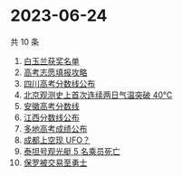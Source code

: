 # 2023-06-24

共 10 条

<!-- BEGIN -->
<!-- 最后更新时间 Sat Jun 24 2023 15:07:18 GMT+0800 (China Standard Time) -->

1. [白玉兰获奖名单](https://www.zhihu.com/search?q=%E7%99%BD%E7%8E%89%E5%85%B0%E8%8E%B7%E5%A5%96%E5%90%8D%E5%8D%95)
1. [高考志愿填报攻略](https://www.zhihu.com/search?q=%E9%AB%98%E8%80%83%E5%BF%97%E6%84%BF%E5%A1%AB%E6%8A%A5%E6%94%BB%E7%95%A5)
1. [四川高考分数线公布](https://www.zhihu.com/search?q=%E5%9B%9B%E5%B7%9D%E9%AB%98%E8%80%83%E5%88%86%E6%95%B0%E7%BA%BF%E5%85%AC%E5%B8%83)
1. [北京观测史上首次连续两日气温突破 40℃](https://www.zhihu.com/search?q=%E5%8C%97%E4%BA%AC%E8%A7%82%E6%B5%8B%E5%8F%B2%E4%B8%8A%E9%A6%96%E6%AC%A1%E8%BF%9E%E7%BB%AD%E4%B8%A4%E6%97%A5%E6%B0%94%E6%B8%A9%E7%AA%81%E7%A0%B4%2040%E2%84%83)
1. [安徽高考分数线](https://www.zhihu.com/search?q=%E5%AE%89%E5%BE%BD%E9%AB%98%E8%80%83%E5%88%86%E6%95%B0%E7%BA%BF)
1. [江西分数线公布](https://www.zhihu.com/search?q=%E6%B1%9F%E8%A5%BF%E5%88%86%E6%95%B0%E7%BA%BF%E5%85%AC%E5%B8%83)
1. [多地高考成绩公布](https://www.zhihu.com/search?q=%E5%A4%9A%E5%9C%B0%E9%AB%98%E8%80%83%E6%88%90%E7%BB%A9%E5%85%AC%E5%B8%83)
1. [成都上空现 UFO？](https://www.zhihu.com/search?q=%E6%88%90%E9%83%BD%E4%B8%8A%E7%A9%BA%E7%8E%B0%20UFO%EF%BC%9F)
1. [泰坦号观光艇 5 名乘员死亡](https://www.zhihu.com/search?q=%E6%B3%B0%E5%9D%A6%E5%8F%B7%E8%A7%82%E5%85%89%E8%89%87%205%20%E5%90%8D%E4%B9%98%E5%91%98%E6%AD%BB%E4%BA%A1)
1. [保罗被交易至勇士](https://www.zhihu.com/search?q=%E4%BF%9D%E7%BD%97%E8%A2%AB%E4%BA%A4%E6%98%93%E8%87%B3%E5%8B%87%E5%A3%AB%09)

<!-- END -->
